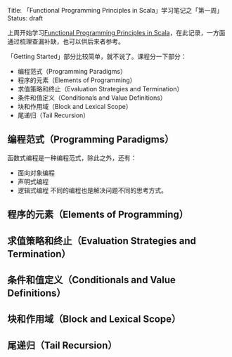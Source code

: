 Title: 「Functional Programming Principles in Scala」学习笔记之「第一周」
Status: draft

上周开始学习[Functional Programming Principles in Scala](https://www.coursera.org/learn/progfun1/home/info)，在此记录，一方面通过梳理查漏补缺，也可以供后来者参考。

「Getting Started」部分比较简单，就不说了。课程分一下部分：
* 编程范式（Programming Paradigms）
* 程序的元素（Elements of Programming）
* 求值策略和终止（Evaluation Strategies and Termination）
* 条件和值定义（Conditionals and Value Definitions）
* 块和作用域（Block and Lexical Scope）
* 尾递归（Tail Recursion）

## 编程范式（Programming Paradigms）
函数式编程是一种编程范式，除此之外，还有：
* 面向对象编程
* 声明式编程
* 逻辑式编程
不同的编程也是解决问题不同的思考方式。

## 程序的元素（Elements of Programming）
## 求值策略和终止（Evaluation Strategies and Termination）
## 条件和值定义（Conditionals and Value Definitions）
## 块和作用域（Block and Lexical Scope）
## 尾递归（Tail Recursion）
